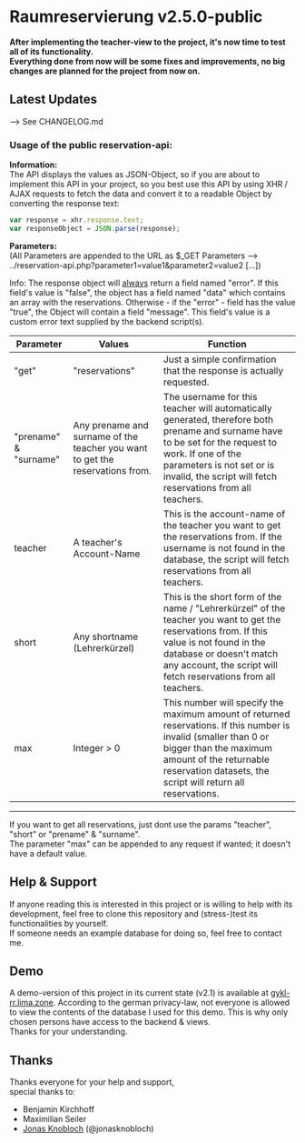 # Raumreservierung v2.5.0-public
<b>After implementing the teacher-view to the project, it's now time to test all of its functionality.
<br>
Everything done from now will be some fixes and improvements, no big changes are planned for the project from now on.</b>

## Latest Updates

--> See CHANGELOG.md

### Usage of the public reservation-api:
**Information:**
<br>
The API displays the values as JSON-Object, so
if you are about to implement this API in your project,
so you best use this API by using XHR / AJAX requests to 
fetch the data and convert it to a readable Object by converting
the response text:

```JavaScript
var response = xhr.response.text;
var responseObject = JSON.parse(response);
```

**Parameters:**
<br>
(All Parameters are appended to the URL as $_GET Parameters --> 
../reservation-api.php?parameter1=value1&amp;parameter2=value2 \[...\])


Info: The response object will <u>always</u> return a field named "error".
If this field's value is "false", the object has a field named 
"data" which contains an array with the reservations. Otherwise - if the
"error" - field has the value "true", the Object will contain a field "message".
This field's value is a custom error text supplied by the backend script(s).


<table>
<thead>
<tr>
<th>Parameter</th>
<th>Values</th>
<th>Function</th>
</tr>
</thead>
<tbody>
<tr>
<td>"get"</td>
<td>"reservations"</td>
<td>Just a simple confirmation that the response is actually requested.</td>
</tr>
<tr>
<td>"prename" &amp; "surname"</td>
<td>Any prename and surname of the teacher you want to get the
reservations from.</td>
<td>The username for this teacher will automatically 
generated, therefore both prename and surname have to be set for the 
request to work. If one of the parameters is not set or is invalid, 
the script will fetch reservations from all teachers.</td>
</tr>
<tr>
<td>teacher</td>
<td>A teacher's Account-Name</td>
<td>This is the account-name of the teacher you want to get 
the reservations from. If the username is not found in the 
database, the script will fetch reservations from all teachers.</td>
</tr>
<tr>
<td>short</td>
<td>Any shortname (Lehrerkürzel)</td>
<td>This is the short form of the name / "Lehrerkürzel" of the 
teacher you want to get the reservations from. If this value
is not found in the database or doesn't match any account, the
script will fetch reservations from all teachers.</td>
</tr>
<tr>
<td>max</td>
<td>Integer > 0</td>
<td>This number will specify the maximum amount of returned
reservations. If this number is invalid (smaller than 0 or 
bigger than the maximum amount of the returnable reservation
datasets, the script will return all reservations.</td>
</tr>
</tbody>
</table>

---

If you want to get all reservations, just dont use the params
"teacher", "short" or "prename" &amp; "surname".
<br>
The parameter "max" can be appended to any request if wanted; it doesn't
have a default value.

## Help &amp; Support
If anyone reading this is interested in this project or is willing to help with its development, feel free to clone this repository and (stress-)test its functionalities by yourself.
<br>
If someone needs an example database for doing so, feel free to contact me.

## Demo
A demo-version of this project in its current state (v2.1) is available at [gykl-rr.lima.zone](https://gykl-rr.lima.zone).
According to the german privacy-law, not everyone is allowed to view the contents of the database I used for this demo. This is why only chosen persons have access to the backend & views.
<br>Thanks for your understanding.

## Thanks
Thanks everyone for your help and support,
<br>
special thanks to:
- Benjamin Kirchhoff
- Maximilian Seiler
- [Jonas Knobloch](https://github.com/jonasknobloch) (@jonasknobloch)